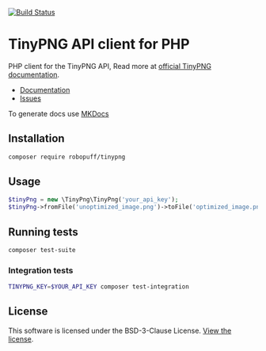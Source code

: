 [![Build Status](https://travis-ci.org/robopuff/tinypng.svg?branch=master)](https://travis-ci.org/robopuff/tinypng)

# TinyPNG API client for PHP

PHP client for the TinyPNG API, Read more at [official TinyPNG documentation](https://tinypng.com/developers/reference).

* [Documentation](https://robopuff.github.io/tinypng/)
* [Issues](https://github.com/robopuff/tinypng/issues)

To generate docs use [MKDocs](https://www.mkdocs.org/)

## Installation

```bash
composer require robopuff/tinypng
```

## Usage

```php
$tinyPng = new \TinyPng\TinyPng('your_api_key');
$tinyPng->fromFile('unoptimized_image.png')->toFile('optimized_image.png');
```

## Running tests

```bash
composer test-suite
```

### Integration tests

```bash
TINYPNG_KEY=$YOUR_API_KEY composer test-integration
```

## License

This software is licensed under the BSD-3-Clause License. [View the license](LICENSE).

